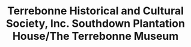 ---
layout: repo
title: "Terrebonne Historical and Cultural Society, Inc. Southdown Plantation House/The Terrebonne Museum"
id: 25371
permalink: repos/25371/
---